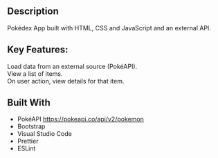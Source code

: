 ## Description

Pokédex App built with HTML, CSS and JavaScript and an external API.


## Key Features:

Load data from an external source (PokéAPI). <br>
View a list of items. <br>
On user action, view details for that item.


## Built With

- PokéAPI https://pokeapi.co/api/v2/pokemon
- Bootstrap
- Visual Studio Code
- Prettier
- ESLint

